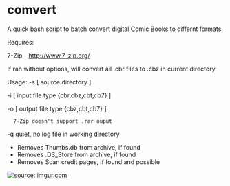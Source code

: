 comvert
=====
A quick bash script to batch convert digital Comic Books to differnt formats.

Requires:

7-Zip - http://www.7-zip.org/

If ran without options, will convert all .cbr files to .cbz in current directory.

Usage:
  -s [ source directory ]
  
  -i [ input file type {cbr,cbz,cbt,cb7} ]
  
  -o [ output file type {cbz,cbt,cb7} ]
  
      7-Zip doesn't support .rar ouput
      
  -q
      quiet, no log file in working directory

- Removes Thumbs.db from archive, if found
- Removes .DS_Store from archive, if found
- Removes Scan credit pages, if found and possible

<a href="http://imgur.com/Jnijkrm"><img src="http://i.imgur.com/Jnijkrml.png" title="source: imgur.com" /></a>
